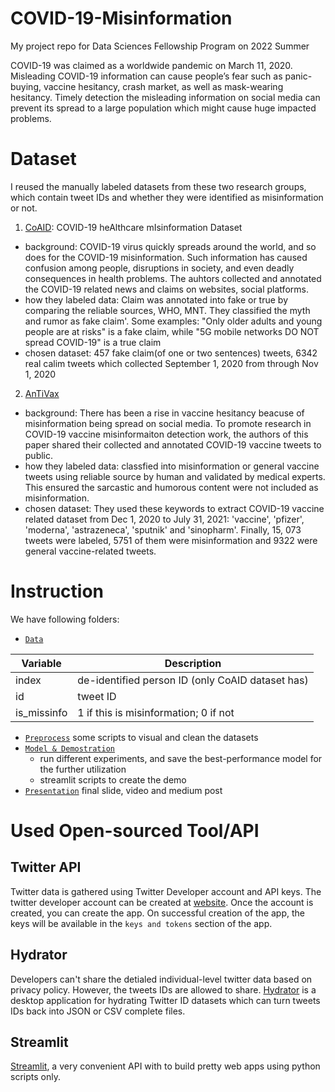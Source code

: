 # COVID-19-Misinformation
My project repo for Data Sciences Fellowship Program on 2022 Summer

COVID-19 was claimed as a worldwide pandemic on March 11, 2020. Misleading	COVID-19  information can cause people’s fear such as panic-buying, vaccine hesitancy, crash market, as well as mask-wearing hesitancy. Timely detection the misleading information on social media can prevent its spread to a large population which might cause huge impacted problems.

# Dataset
I reused the manually labeled datasets from these two research groups, which contain tweet IDs and whether they were identified as misinformation or not. 

1. [CoAID](https://github.com/cuilimeng/CoAID): COVID-19 heAlthcare mIsinformation Dataset

- background: COVID-19 virus quickly spreads around the world, and so does for the COVID-19 misinformation. Such information has caused confusion among people, disruptions in society, and even deadly consequences in health problems. The auhtors collected and annotated the COVID-19 related news and claims on websites, social platforms.
- how they labeled data: Claim was annotated into fake or true by comparing the reliable sources, WHO, MNT. They classified the myth and rumor as fake claim'. Some examples: "Only older adults and young people are at risks" is a fake claim, while "5G mobile networks DO NOT spread COVID-19" is a true claim 
- chosen dataset: 457 fake claim(of one or two sentences) tweets, 6342 real calim tweets which collected September 1, 2020 from through Nov 1, 2020

2. [AnTiVax](https://github.com/SakibShahriar95/ANTiVax)

- background: There has been a rise in vaccine hesitancy beacuse of misinformation being spread on social media. To promote research in COVID-19 vaccine misinformaiton detection work, the authors of this paper shared their collected and annotated COVID-19 vaccine tweets to public.
- how they labeled data: classfied into misinformation or general vaccine tweets using reliable source by human and validated by medical experts. This ensured the sarcastic and humorous content were not included as misinformation.
- chosen dataset: They used these keywords to extract COVID-19 vaccine related dataset from Dec 1, 2020 to  July 31, 2021: 'vaccine', 'pfizer', 'moderna', 'astrazeneca', 'sputnik' and 'sinopharm'. Finally, 15, 073 tweets were labeled, 5751 of them were misinformation and 9322 were general vaccine-related tweets.


# Instruction
We have following folders:

- [`Data`](https://github.com/tinghe14/COVID-19-Misinformation/tree/main/Data)

| Variable | Description |
| --- | --- |
| index | de-identified person ID (only CoAID dataset has) |
| id | tweet ID |
| is_missinfo| 1 if this is misinformation; 0 if not |

- [`Preprocess`](https://github.com/tinghe14/COVID-19-Misinformation/tree/main/Preprocess)
some scripts to visual and clean the datasets
- [`Model & Demostration`](https://github.com/tinghe14/COVID-19-Misinformation/tree/main/Model%20%26%20Demostration)
  - run different experiments, and save the best-performance model for the further utilization
  - streamlit scripts to create the demo
- [`Presentation`](https://github.com/tinghe14/COVID-19-Misinformation/tree/main/Presentation)
final slide, video and medium post

# Used Open-sourced Tool/API

## Twitter API

Twitter data is gathered using Twitter Developer account and API keys. The twitter developer account can be created at [website](https://developer.twitter.com/en). Once the account is created, you can create the app. On successful creation of the app, the keys will be  available in the `keys and tokens` section of the app.
  
## Hydrator

Developers can't share the detialed individual-level twitter data based on privacy policy. However, the tweets IDs are allowed to share. [Hydrator](https://github.com/DocNow/hydrator) is a desktop application for hydrating Twitter ID datasets which can turn tweets IDs back into JSON or CSV complete files.

## Streamlit

[Streamlit](https://streamlit.io/), a very convenient API with to build pretty web apps using python scripts only.